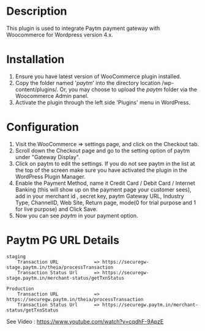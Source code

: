 # Description

This plugin is used to integrate Paytm payment gateway with Woocommerce for Wordpress version 4.x.

# Installation
 1. Ensure you have latest version of WooCommerce plugin installed.
 2. Copy the folder named '*paytm*' into the directory location /wp-content/plugins/. Or, you may choose to upload the *paytm* folder via the Woocommerce Admin panel.
 3. Activate the plugin through the left side 'Plugins' menu in WordPress.


# Configuration

 1. Visit the WooCommerce => settings page, and click on the Checkout tab.
 2. Scroll down the Checkout page and go to the setting option of paytm under "Gateway Display".
 3. Click on paytm to edit the settings. If you do not see paytm in the list at the top of the screen make sure you have activated the plugin in the WordPress Plugin Manager.
 4. Enable the Payment Method, name it Credit Card / Debit Card / Internet Banking (this will show up on the payment page your customer sees), add in your merchant id , secret key, paytm Gateway URL, Industry Type, ChannelID, Web Site, Return  page,   mode(0 for trial purpose and 1 for live purpose) and  Click Save.
 5. Now you can see *paytm* in your payment option.

# Paytm PG URL Details
	staging	
		Transaction URL             => https://securegw-stage.paytm.in/theia/processTransaction
		Transaction Status Url      => https://securegw-stage.paytm.in/merchant-status/getTxnStatus

	Production
		Transaction URL             => https://securegw.paytm.in/theia/processTransaction
		Transaction Status Url      => https://securegw.paytm.in/merchant-status/getTxnStatus

See Video : https://www.youtube.com/watch?v=cqdhF-9ApzE